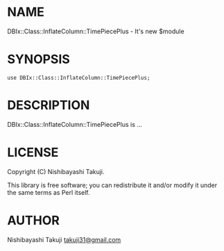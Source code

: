# NAME

DBIx::Class::InflateColumn::TimePiecePlus - It's new $module

# SYNOPSIS

    use DBIx::Class::InflateColumn::TimePiecePlus;

# DESCRIPTION

DBIx::Class::InflateColumn::TimePiecePlus is ...

# LICENSE

Copyright (C) Nishibayashi Takuji.

This library is free software; you can redistribute it and/or modify
it under the same terms as Perl itself.

# AUTHOR

Nishibayashi Takuji <takuji31@gmail.com>
